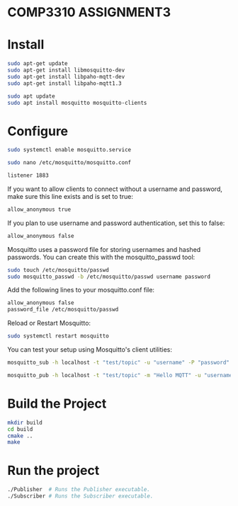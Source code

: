 # COMP3310 ASSIGNMENT3

# Install

```bash
sudo apt-get update
sudo apt-get install libmosquitto-dev
sudo apt-get install libpaho-mqtt-dev
sudo apt-get install libpaho-mqtt1.3

sudo apt update
sudo apt install mosquitto mosquitto-clients

```

# Configure

```bash
sudo systemctl enable mosquitto.service
```

```bash
sudo nano /etc/mosquitto/mosquitto.conf
```

```bash
listener 1883
```

If you want to allow clients to connect without a username and password, make sure this line exists and is set to true:

```bash
allow_anonymous true
```

If you plan to use username and password authentication, set this to false:

```bash
allow_anonymous false
```

Mosquitto uses a password file for storing usernames and hashed passwords. You can create this with the mosquitto_passwd tool:

```bash
sudo touch /etc/mosquitto/passwd
sudo mosquitto_passwd -b /etc/mosquitto/passwd username password
```

Add the following lines to your mosquitto.conf file:

```bash
allow_anonymous false
password_file /etc/mosquitto/passwd
```

Reload or Restart Mosquitto:

```bash
sudo systemctl restart mosquitto
```

You can test your setup using Mosquitto's client utilities:

```bash
mosquitto_sub -h localhost -t "test/topic" -u "username" -P "password"
```

```bash
mosquitto_pub -h localhost -t "test/topic" -m "Hello MQTT" -u "username" -P "password"
```

# Build the Project

```bash
mkdir build
cd build
cmake ..
make
```

# Run the project

```bash
./Publisher  # Runs the Publisher executable.
./Subscriber # Runs the Subscriber executable.
```